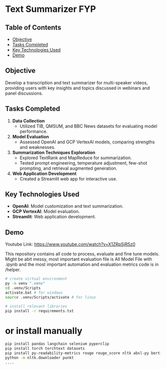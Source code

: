 # Text Summarizer FYP

## Table of Contents
- [Objective](#objective)
- [Tasks Completed](#tasks-completed)
- [Key Technologies Used](#key-technologies-used)
- [Demo](#Demo)

## Objective
Develop a transcription and text summarizer for multi-speaker videos, providing users with key insights and topics discussed in webinars and panel discussions.

## Tasks Completed
1. **Data Collection**
   - Utilized TIB, QMSUM, and BBC News datasets for evaluating model performance.
2. **Model Evaluation**
   - Assessed OpenAI and GCP VertexAI models, comparing strengths and weaknesses.
3. **Summarization Techniques Exploration**
   - Explored TextRank and MapReduce for summarization.
   - Tested prompt engineering, temperature adjustment, few-shot prompting, and retrieval augmented generation.
4. **Web Application Development**
   - Created a Streamlit web app for interactive use.

## Key Technologies Used
- **OpenAI**: Model customization and text summarization.
- **GCP VertexAI**: Model evaluation.
- **Streamlit**: Web application development.

## Demo
Youtube Link: https://www.youtube.com/watch?v=X1ZRpSjR5z0

This repository contains all code to process, evaluate and fine tune models. Might be abit messy, most important evaluation file is All Model File with .ipynb and the most important automation and evaluation metrics code is in /helper.

```bash
# create virtual environment
py -m venv ".venv"
cd .venv/Scripts
activate.bat # for windows
source .venv/Scripts/activate # for linux

# install relevant libraries
pip install -r requirements.txt

```

# or install manually

```bash
pip install pandas langchain selenium pyperclip
pip install torch torchtext datasets
pip install py-readability-metrics rouge rouge_score nltk absl-py bert-score
python -m nltk.downloader punkt
....
```
